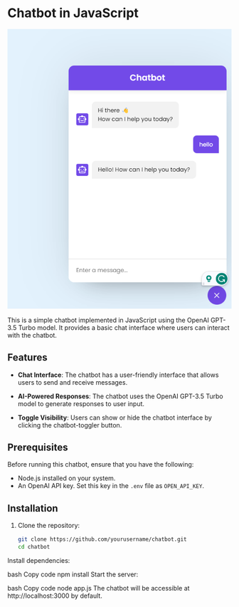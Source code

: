# Chatbot in JavaScript

![Alt text](image-1.png)

This is a simple chatbot implemented in JavaScript using the OpenAI GPT-3.5 Turbo model. It provides a basic chat interface where users can interact with the chatbot.

## Features

- **Chat Interface**: The chatbot has a user-friendly interface that allows users to send and receive messages.

- **AI-Powered Responses**: The chatbot uses the OpenAI GPT-3.5 Turbo model to generate responses to user input.

- **Toggle Visibility**: Users can show or hide the chatbot interface by clicking the chatbot-toggler button.

## Prerequisites

Before running this chatbot, ensure that you have the following:

- Node.js installed on your system.
- An OpenAI API key. Set this key in the `.env` file as `OPEN_API_KEY`.

## Installation

1. Clone the repository:

   ```bash
   git clone https://github.com/yourusername/chatbot.git
   cd chatbot
Install dependencies:

bash
Copy code
npm install
Start the server:

bash
Copy code
node app.js
The chatbot will be accessible at http://localhost:3000 by default.